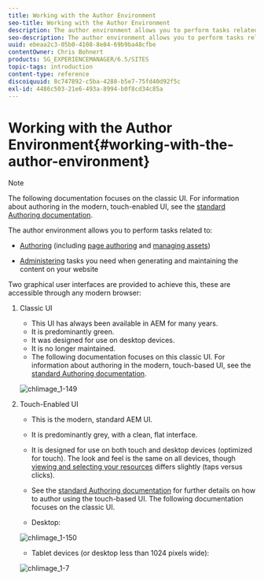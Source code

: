 ```yaml
---
title: Working with the Author Environment
seo-title: Working with the Author Environment
description: The author environment allows you to perform tasks related to authoring (including page authoring and managing assets) and administering tasks you need when generating and maintaining the content on your website.
seo-description: The author environment allows you to perform tasks related to authoring (including page authoring and managing assets) and administering tasks you need when generating and maintaining the content on your website.
uuid: ebeaa2c3-05b0-4108-8e84-69b9ba48cfbe
contentOwner: Chris Bohnert
products: SG_EXPERIENCEMANAGER/6.5/SITES
topic-tags: introduction
content-type: reference
discoiquuid: 8c747892-c5ba-4288-b5e7-75fd40d92f5c
exl-id: 4486c503-21e6-493a-8994-b0f8cd34c85a
---
```

# Working with the Author Environment{#working-with-the-author-environment}

>[!NOTE]
>
>The following documentation focuses on the classic UI. For information about authoring in the modern, touch-enabled UI, see the [standard Authoring documentation](/help/assets/assets.md).

The author environment allows you to perform tasks related to:

* [Authoring](/help/sites-authoring/author.md) (including [page authoring](/help/sites-authoring/qg-page-authoring.md) and [managing assets](/help/assets/assets.md))

* [Administering](/help/sites-administering/administer-best-practices.md) tasks you need when generating and maintaining the content on your website

Two graphical user interfaces are provided to achieve this, these are accessible through any modern browser:

1. Classic UI

    * This UI has always been available in AEM for many years.
    * It is predominantly green.
    * It was designed for use on desktop devices.
    * It is no longer maintained.
    * The following documentation focuses on this classic UI. For information about authoring in the modern, touch-based UI, see the [standard Authoring documentation](/help/sites-authoring/author.md).

   ![chlimage_1-149](assets/chlimage_1-149.png)

1. Touch-Enabled UI

    * This is the modern, standard AEM UI.
    * It is predominantly grey, with a clean, flat interface.
    * It is designed for use on both touch and desktop devices (optimized for touch). The look and feel is the same on all devices, though [viewing and selecting your resources](/help/sites-authoring/basic-handling.md) differs slightly (taps versus clicks).
    * See the [standard Authoring documentation](/help/sites-authoring/author.md) for further details on how to author using the touch-based UI. The following documentation focuses on the classic UI.

    * Desktop:

   ![chlimage_1-150](assets/chlimage_1-150.png)

    * Tablet devices (or desktop less than 1024 pixels wide):

   ![chlimage_1-7](assets/chlimage_1-7.jpeg)
